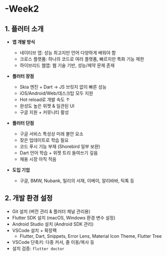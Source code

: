 # -Week2

## 1. 플러터 소개
- **앱 개발 방식**
  - 네이티브 앱: 성능 최고지만 언어 다양하게 배워야 함
  - 크로스 플랫폼: 하나의 코드로 여러 플랫폼, 빠르지만 특화 기능 제한
  - 하이브리드 웹앱: 웹 기술 기반, 성능/제약 문제 존재

- **플러터 장점**
  - Skia 엔진 + Dart → JS 브릿지 없이 빠른 성능
  - iOS/Android/Web/데스크탑 모두 지원
  - Hot reload로 개발 속도 ↑
  - 완성도 높은 위젯 & 일관된 UI
  - 구글 지원 + 커뮤니티 활성

- **플러터 단점**
  - 구글 서비스 특성상 미래 불안 요소
  - 잦은 업데이트로 학습 필요
  - 코드 푸시 기능 부재 (Shorebird 일부 보완)
  - Dart 언어 학습 + 위젯 트리 들여쓰기 깊음
  - 채용 시장 아직 적음

- **도입 기업**
  - 구글, BMW, Nubank, 밀리의 서재, 이베이, 알리바바, 틱톡 등


## 2. 개발 환경 설정
- Git 설치 (버전 관리 & 플러터 채널 관리용)
- Flutter SDK 설치 (macOS, Windows 환경 변수 설정)
- Android Studio 설치 (Android SDK 관리)
- VSCode 설치 + 확장팩
  - Flutter, Dart, Snippets, Error Lens, Material Icon Theme, Flutter Tree
- VSCode 단축키: 다중 커서, 줄 이동/복사 등
- 설치 검증: `flutter doctor`
